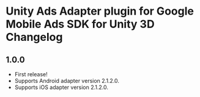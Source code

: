 # Unity Ads Adapter plugin for Google Mobile Ads SDK for Unity 3D Changelog

## 1.0.0

- First release!
- Supports Android adapter version 2.1.2.0.
- Supports iOS adapter version 2.1.2.0.
